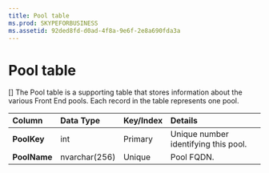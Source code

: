 ```yaml
---
title: Pool table
ms.prod: SKYPEFORBUSINESS
ms.assetid: 92ded8fd-d0ad-4f8a-9e6f-2e8a690fda3a
---
```



# Pool table
[]
The Pool table is a supporting table that stores information about the various Front End pools. Each record in the table represents one pool.
  
    
    



|****Column****|****Data Type****|****Key/Index****|****Details****|
|:-----|:-----|:-----|:-----|
|**PoolKey** <br/> |int  <br/> |Primary  <br/> |Unique number identifying this pool.  <br/> |
|**PoolName** <br/> |nvarchar(256)  <br/> |Unique  <br/> |Pool FQDN.  <br/> |
   


